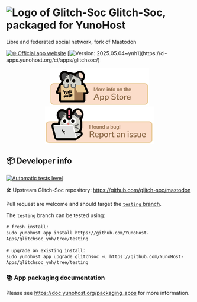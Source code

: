 <!--
N.B.: This README was automatically generated by <https://github.com/YunoHost/apps_tools/blob/main/readme_generator>
It shall NOT be edited by hand.
-->

<h1>
  <img src="https://raw.githubusercontent.com/YunoHost/apps/main/logos/glitchsoc.png" width="32px" alt="Logo of Glitch-Soc">
  Glitch-Soc, packaged for YunoHost
</h1>

Libre and federated social network, fork of Mastodon

[![🌐 Official app website](https://img.shields.io/badge/Official_app_website-darkgreen?style=for-the-badge)](https://glitch-soc.github.io/docs/)
[![Version: 2025.05.04~ynh1](https://img.shields.io/badge/Version-2025.05.04~ynh1-rgba(0,150,0,1)?style=for-the-badge)](https://ci-apps.yunohost.org/ci/apps/glitchsoc/)

<div align="center">
<a href="https://apps.yunohost.org/app/glitchsoc"><img height="100px" src="https://github.com/YunoHost/yunohost-artwork/raw/refs/heads/main/badges/neopossum-badges/badge_more_info_on_the_appstore.svg"/></a>
<a href="https://github.com/YunoHost-Apps/glitchsoc_ynh/issues"><img height="100px" src="https://github.com/YunoHost/yunohost-artwork/raw/refs/heads/main/badges/neopossum-badges/badge_report_an_issue.svg"/></a>
</div>

## 📦 Developer info

[![Automatic tests level](https://apps.yunohost.org/badge/cilevel/glitchsoc)](https://ci-apps.yunohost.org/ci/apps/glitchsoc/)

🛠️ Upstream Glitch-Soc repository: <https://github.com/glitch-soc/mastodon>

Pull request are welcome and should target the [`testing` branch](https://github.com/YunoHost-Apps/glitchsoc_ynh/tree/testing).

The `testing` branch can be tested using:
```
# fresh install:
sudo yunohost app install https://github.com/YunoHost-Apps/glitchsoc_ynh/tree/testing

# upgrade an existing install:
sudo yunohost app upgrade glitchsoc -u https://github.com/YunoHost-Apps/glitchsoc_ynh/tree/testing
```

### 📚 App packaging documentation

Please see <https://doc.yunohost.org/packaging_apps> for more information.